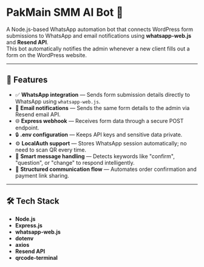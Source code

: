 # PakMain SMM AI Bot 🤖

A Node.js-based WhatsApp automation bot that connects WordPress form submissions to WhatsApp and email notifications using **whatsapp-web.js** and **Resend API**.  
This bot automatically notifies the admin whenever a new client fills out a form on the WordPress website.

---

## 🚀 Features

- ✅ **WhatsApp integration** — Sends form submission details directly to WhatsApp using `whatsapp-web.js`.
- 📧 **Email notifications** — Sends the same form details to the admin via Resend email API.
- 🌐 **Express webhook** — Receives form data through a secure POST endpoint.
- 🔒 **.env configuration** — Keeps API keys and sensitive data private.
- ⚙️ **LocalAuth support** — Stores WhatsApp session automatically; no need to scan QR every time.
- 💬 **Smart message handling** — Detects keywords like "confirm", "question", or "change" to respond intelligently.
- 🧾 **Structured communication flow** — Automates order confirmation and payment link sharing.

---

## 🛠️ Tech Stack

- **Node.js**
- **Express.js**
- **whatsapp-web.js**
- **dotenv**
- **axios**
- **Resend API**
- **qrcode-terminal**
